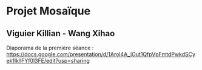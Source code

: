 # Projet Mosaïque

## Viguier Killian - Wang Xihao

Diaporama de la première séance : https://docs.google.com/presentation/d/1Arol4A_jOut1QfpVpFmtdPwkdSCyek1lkllFYf0l3FE/edit?usp=sharing